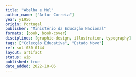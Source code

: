 ```yaml
---
title: "Abelha e Mel"
author_name: ["Artur Correia"]
year: y1956
origin: Portugal
publisher: "Ministério da Educação Nacional"
formats: [book, book-cover]
disciplines: [graphic-design, illustration, typography]
tags: ["Colecção Educativa", "Estado Novo"]
ref: sol-030-0144
layout: artifact
status: wip
published: true
date_added: 2022-10-06
---
```

